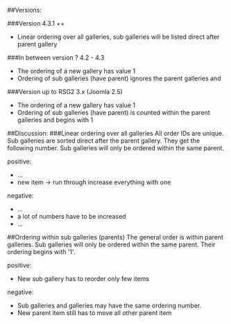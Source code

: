 ##Versions:

###Version  4.3.1 ++
* Linear ordering over all galleries, sub galleries will be listed direct after parent gallery

###In between version ? 4.2 - 4.3
* The ordering of a new gallery has value 1
* Ordering of sub galleries (have parent) ignores the parent galleries and

###Version up to RSG2 3.x (Joomla 2.5)
* The ordering of a new gallery has value 1
* Ordering of sub galleries (have parent) is counted within the parent galleries and begins with 1

##Discussion:
###Linear ordering over all galleries
All order IDs are unique. Sub galleries are sorted direct after the parent gallery. They get the following number. Sub galleries will only be ordered within the same parent.

positive:
* ...
* new item -> run through increase everything with one

negative:
* ...
* a lot of numbers have to be increased
* ...

##Ordering within sub galleries (parents)
The general order is within parent galleries. Sub galleries will only be ordered within the same parent. Their ordering begins with '1'.

positive:
* New sub gallery has to reorder only few items

negative:
* Sub galleries and galleries may have the same ordering number.
* New parent item still has to move all other parent item
